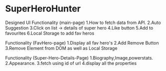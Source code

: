 # SuperHeroHunter

Designed UI
Functionality (main-page)
    1.How to fetch data from API.
    2.Auto Suggestion
    3.Click on list -> details of super hero
    4.Like button
    5.Add to favourites
    6.Local Storage to add fav heros
    
Functionality (FavHero-page)
    1.Display all fav hero's
    2.Add Remove Button
    3.Remove Element from DOM as well as Local Storage
    

Functionality (Super-Hero-Details-Page)
    1.Biography,Image,powerstats.
    2.Appearance.
    3.fetch using id of url 
    4.display all the properties
